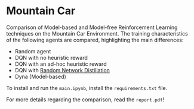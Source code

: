 # Mountain Car

Comparison of Model-based and Model-free Reinforcement Learning techniques on the Mountain Car Environment. The training characteristics of the following agents are compared, highlighting the main differences:

- Random agent
- DQN with no heuristic reward
- DQN with an ad-hoc heuristic reward
- DQN with [Random Network Distillation](https://github.com/openai/random-network-distillation)
- Dyna (Model-based)

To install and run the `main.ipynb`, install the `requirements.txt` file.

For more details regarding the comparison, read the `report.pdf`!

<div align="center">
  <image src="Images/mountaincar.png width=900>
</div>
